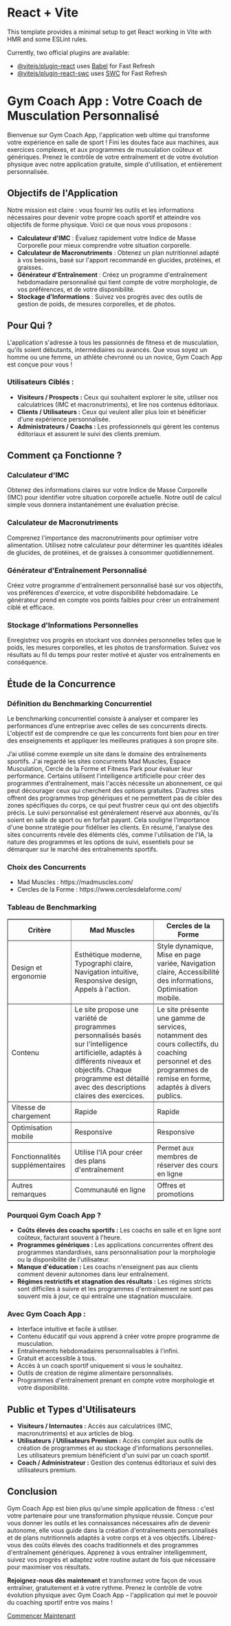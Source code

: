 # React + Vite

This template provides a minimal setup to get React working in Vite with HMR and some ESLint rules.

Currently, two official plugins are available:

- [@vitejs/plugin-react](https://github.com/vitejs/vite-plugin-react/blob/main/packages/plugin-react/README.md) uses [Babel](https://babeljs.io/) for Fast Refresh
- [@vitejs/plugin-react-swc](https://github.com/vitejs/vite-plugin-react-swc) uses [SWC](https://swc.rs/) for Fast Refresh

<html>
<body>

<h1>Gym Coach App : Votre Coach de Musculation Personnalisé</h1>

<div class="intro">
    <p>Bienvenue sur <span class="highlight">Gym Coach App</span>, l'application web ultime qui transforme votre expérience en salle de sport ! Fini les doutes face aux machines, aux exercices complexes, et aux programmes de musculation coûteux et génériques. Prenez le contrôle de votre entraînement et de votre évolution physique avec notre application gratuite, simple d'utilisation, et entièrement personnalisée.</p>
</div>

<h2>Objectifs de l'Application</h2>
<p>Notre mission est claire : vous fournir les outils et les informations nécessaires pour devenir votre propre coach sportif et atteindre vos objectifs de forme physique. Voici ce que nous vous proposons :</p>
<ul>
    <li><strong>Calculateur d'IMC</strong> : Évaluez rapidement votre Indice de Masse Corporelle pour mieux comprendre votre situation corporelle.</li>
    <li><strong>Calculateur de Macronutriments</strong> : Obtenez un plan nutritionnel adapté à vos besoins, basé sur l'apport recommandé en glucides, protéines, et graisses.</li>
    <li><strong>Générateur d'Entraînement</strong> : Créez un programme d'entraînement hebdomadaire personnalisé qui tient compte de votre morphologie, de vos préférences, et de votre disponibilité.</li>
    <li><strong>Stockage d'Informations</strong> : Suivez vos progrès avec des outils de gestion de poids, de mesures corporelles, et de photos.</li>
</ul>

<h2>Pour Qui ?</h2>
<p>L'application s'adresse à tous les passionnés de fitness et de musculation, qu'ils soient débutants, intermédiaires ou avancés. Que vous soyez un homme ou une femme, un athlète chevronné ou un novice, <span class="highlight">Gym Coach App</span> est conçue pour vous !</p>

<h3>Utilisateurs Ciblés :</h3>
<ul>
    <li><strong>Visiteurs / Prospects :</strong> Ceux qui souhaitent explorer le site, utiliser nos calculatrices (IMC et macronutriments), et lire nos contenus éditoriaux.</li>
    <li><strong>Clients / Utilisateurs :</strong> Ceux qui veulent aller plus loin et bénéficier d'une expérience personnalisée.</li>
    <li><strong>Administrateurs / Coachs :</strong> Les professionnels qui gèrent les contenus éditoriaux et assurent le suivi des clients premium.</li>
</ul>

<h2>Comment ça Fonctionne ?</h2>

<h3>Calculateur d'IMC</h3>
<p>Obtenez des informations claires sur votre Indice de Masse Corporelle (IMC) pour identifier votre situation corporelle actuelle. Notre outil de calcul simple vous donnera instantanément une évaluation précise.</p>

<h3>Calculateur de Macronutriments</h3>
<p>Comprenez l'importance des macronutriments pour optimiser votre alimentation. Utilisez notre calculateur pour déterminer les quantités idéales de glucides, de protéines, et de graisses à consommer quotidiennement.</p>

<h3>Générateur d'Entraînement Personnalisé</h3>
<p>Créez votre programme d'entraînement personnalisé basé sur vos objectifs, vos préférences d'exercice, et votre disponibilité hebdomadaire. Le générateur prend en compte vos points faibles pour créer un entraînement ciblé et efficace.</p>

<h3>Stockage d'Informations Personnelles</h3>
<p>Enregistrez vos progrès en stockant vos données personnelles telles que le poids, les mesures corporelles, et les photos de transformation. Suivez vos résultats au fil du temps pour rester motivé et ajuster vos entraînements en conséquence.</p>

<h2>Étude de la Concurrence</h2>
<h3>Définition du Benchmarking Concurrentiel</h3>
<p>Le benchmarking concurrentiel consiste à analyser et comparer les performances d’une entreprise avec celles de ses concurrents directs. L'objectif est de comprendre ce que les concurrents font bien pour en tirer des enseignements et appliquer les meilleures pratiques à son propre site.</p>

<p>J’ai utilisé comme exemple un site dans le domaine des entraînements sportifs. J'ai regardé les sites concurrents  Mad Muscles, Espace Musculation, Cercle de la Forme et Fitness Park pour évaluer leur performance.
       Certains utilisent l'intelligence artificielle pour créer des programmes d'entraînement, mais l'accès nécessite un abonnement, ce qui peut décourager ceux qui cherchent des options gratuites.
       D’autres sites offrent des programmes trop génériques et ne permettent pas de cibler des zones spécifiques du corps, ce qui peut frustrer ceux qui ont des objectifs précis.
       Le suivi personnalisé est généralement réservé aux abonnés, qu'ils soient en salle de sport ou en forfait payant. Cela souligne l'importance d'une bonne stratégie pour fidéliser les clients.
       En résumé, l'analyse des sites concurrents révèle des éléments clés, comme l'utilisation de l'IA, la nature des programmes et les options de suivi, essentiels pour se démarquer sur le marché des entraînements sportifs.</p>
<h3>Choix des Concurrents</h3>
<ul>
    <li>Mad Muscles : https://madmuscles.com/</li>
    <li>Cercles de la Forme : https://www.cerclesdelaforme.com/</li>
</ul>

<h3>Tableau de Benchmarking</h3>
<table border="1">
        <tr>
            <th>Critère</th>
            <th>Mad Muscles</th>
            <th>Cercles de la Forme</th>
        </tr>
        <tr>
            <td>Design et ergonomie</td>
            <td>Esthétique moderne, Typographi claire, Navigation intuitive, Responsive design, Appels à l'action.</td>
            <td>Style dynamique, Mise en page variée, Navigation claire, Accessibilité des informations, Optimisation mobile.</td>
        </tr>
        <tr>
            <td>Contenu</td>
            <td>Le site propose une variété de programmes personnalisés basés sur l'intelligence artificielle, adaptés à différents niveaux et objectifs. Chaque programme est détaillé avec des descriptions claires des exercices. </td>
            <td>Le site présente une gamme de services, notamment des cours collectifs, du coaching personnel et des programmes de remise en forme, adaptés à divers publics.</td>
        </tr>
        <tr>
            <td>Vitesse de chargement</td>
            <td>Rapide</td>
            <td>Rapide</td>
        </tr>
        <tr>
            <td>Optimisation mobile</td>
            <td>Responsive</td>
            <td>Responsive</td>
        </tr>
        <tr>
            <td>Fonctionnalités supplémentaires</td>
            <td>Utilise l'IA pour créer des plans d'entraînement</td>
            <td>Permet aux membres de réserver des cours en ligne</td>
        </tr>
        <tr>
            <td>Autres remarques</td>
            <td>Communauté en ligne</td>
            <td>Offres et promotions</td>
        </tr>  
</table>
       
<h3>Pourquoi Gym Coach App ?</h3>       
<ul>
    <li><strong>Coûts élevés des coachs sportifs :</strong> Les coachs en salle et en ligne sont coûteux, facturant souvent à l'heure.</li>
    <li><strong>Programmes génériques :</strong> Les applications concurrentes offrent des programmes standardisés, sans personnalisation pour la morphologie ou la disponibilité de l'utilisateur.</li>
    <li><strong>Manque d'éducation :</strong> Les coachs n'enseignent pas aux clients comment devenir autonomes dans leur entraînement.</li>
    <li><strong>Régimes restrictifs et stagnation des résultats :</strong> Les régimes stricts sont difficiles à suivre et les programmes d'entraînement ne sont pas souvent mis à jour, ce qui entraîne une stagnation musculaire.</li>
</ul>

<h3>Avec Gym Coach App :</h3>
<ul>
    <li>Interface intuitive et facile à utiliser.</li>
    <li>Contenu éducatif qui vous apprend à créer votre propre programme de musculation.</li>
    <li>Entraînements hebdomadaires personnalisables à l'infini.</li>
    <li>Gratuit et accessible à tous.</li>
    <li>Accès à un coach sportif uniquement si vous le souhaitez.</li>
    <li>Outils de création de régime alimentaire personnalisés.</li>
    <li>Programmes d'entraînement prenant en compte votre morphologie et votre disponibilité.</li>
</ul>

<h2>Public et Types d'Utilisateurs</h2>
<ul>
    <li><strong>Visiteurs / Internautes :</strong> Accès aux calculatrices (IMC, macronutriments) et aux articles de blog.</li>
    <li><strong>Utilisateurs / Utilisateurs Premium :</strong> Accès complet aux outils de création de programmes et au stockage d'informations personnelles. Les utilisateurs premium bénéficient d'un suivi par un coach sportif.</li>
    <li><strong>Coach / Administrateur :</strong> Gestion des contenus éditoriaux et suivi des utilisateurs premium.</li>
</ul>

<h2>Conclusion</h2>
<p><span class="highlight">Gym Coach App</span> est bien plus qu'une simple application de fitness : c'est votre partenaire pour une transformation physique réussie. Conçue pour vous donner les outils et les connaissances nécessaires afin de devenir autonome, elle vous guide dans la création d'entraînements personnalisés et de plans nutritionnels adaptés à votre corps et à vos objectifs. Libérez-vous des coûts élevés des coachs traditionnels et des programmes d'entraînement génériques. Apprenez à vous entraîner intelligemment, suivez vos progrès et adaptez votre routine autant de fois que nécessaire pour maximiser vos résultats.</p>

<div class="cta">
    <p><strong>Rejoignez-nous dès maintenant</strong> et transformez votre façon de vous entraîner, gratuitement et à votre rythme. Prenez le contrôle de votre évolution physique avec <span class="highlight">Gym Coach App</span> – l'application qui met le pouvoir du coaching sportif entre vos mains !</p>
    <a href="#download">Commencer Maintenant</a>
</div>

</body>
</html>
